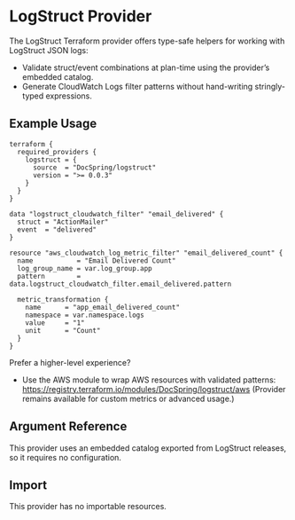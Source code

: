 # LogStruct Provider

The LogStruct Terraform provider offers type-safe helpers for working with LogStruct JSON logs:

- Validate struct/event combinations at plan-time using the provider’s embedded catalog.
- Generate CloudWatch Logs filter patterns without hand-writing stringly-typed expressions.

## Example Usage

```hcl
terraform {
  required_providers {
    logstruct = {
      source  = "DocSpring/logstruct"
      version = ">= 0.0.3"
    }
  }
}

data "logstruct_cloudwatch_filter" "email_delivered" {
  struct = "ActionMailer"
  event  = "delivered"
}

resource "aws_cloudwatch_log_metric_filter" "email_delivered_count" {
  name           = "Email Delivered Count"
  log_group_name = var.log_group.app
  pattern        = data.logstruct_cloudwatch_filter.email_delivered.pattern

  metric_transformation {
    name      = "app_email_delivered_count"
    namespace = var.namespace.logs
    value     = "1"
    unit      = "Count"
  }
}
```

Prefer a higher-level experience?
- Use the AWS module to wrap AWS resources with validated patterns:
  https://registry.terraform.io/modules/DocSpring/logstruct/aws
  (Provider remains available for custom metrics or advanced usage.)

## Argument Reference

This provider uses an embedded catalog exported from LogStruct releases, so it requires no configuration.

## Import

This provider has no importable resources.
